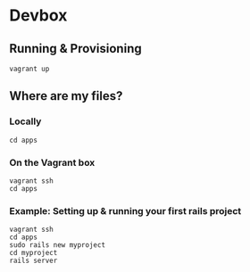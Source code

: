 # Devbox

## Running & Provisioning

```
vagrant up
```

## Where are my files?

### **Locally**

```
cd apps
```

### **On the Vagrant box**

```
vagrant ssh
cd apps
```

### Example: Setting up & running your first rails project

```
vagrant ssh
cd apps
sudo rails new myproject
cd myproject
rails server
```
